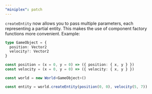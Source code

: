 ```yaml
---
"miniplex": patch
---
```


`createEntity` now allows you to pass multiple parameters, each representing a partial entity. This makes the use of component factory functions more convenient. Example:

```ts
type GameObject = {
  position: Vector2
  velocity?: Vector2
}

const position = (x = 0, y = 0) => ({ position: { x, y } })
const velocity = (x = 0, y = 0) => ({ velocity: { x, y } })

const world = new World<GameObject>()

const entity = world.createEntity(position(0, 0), velocity(5, 7))
```
